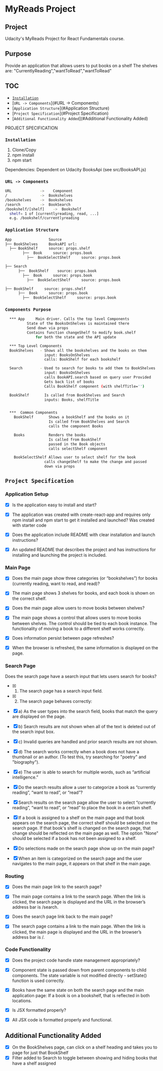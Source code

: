 # MyReads Project

## Project
Udacity's MyReads Project for React Fundamentals course.

## Purpose
Provide an application that allows users to put books on a shelf
  The shelves are: "CurrentlyReading","wantToRead","wantToRead"

## TOC
  * [`Installation`](#Installation)
  * [`URL -> Components`](#URL -> Components)
  * [`Application Structure`](#Application Structure)
  * [`Project Specification`](#Project Specification)
  * [`Additional Functionality Added`](#Additional Functionality Added)


PROJECT SPECIFICATION

### `Installation`
1. Clone/Copy
2. npm install
3. npm start

Dependencies:
Dependent on Udacity BooksApi (see src/BooksAPI.js)

### `URL -> Components`
```bash
URL             ->    Component
/               ->  Bookshelves
/bookshelves    ->  Bookshelves
/search         ->  BookSearch
/bookshelf/[shelf]    ->  Bookshelf
  shelf= 1 of [currentlyreading, read, ...]
  e.g. /bookshelf/currentlyreading
```

### `Application Structure`
```bash
App                 Source
├── BookShelves     BooksAPI url:
  ├── BookShelf     source: props.shelf
        ├──  Book     source: props.book
          ├──  BookSelectShelf     source: props.book

├── Search          
      ├──  BookShelf    source: props.book
        ├──  Book     source: props.book
          ├──  BookSelectShelf     source: props.book

├── BookShelf     source: props.shelf
      ├──  Book     source: props.book
        ├──  BookSelectShelf     source: props.book
```

### `Components Purpose`
```bash
  *** App     Main driver. Calls the top level Components
          State of the BooksOnShelves is maintained there
          Send down via props
          Contains function changeShelf to modify book.shelf
              for both the state and the API update

  *** Top Level Components
  BookShelves   - Shows all the bookshelves and the books on them
                  input: BooksOnShelves
                  calls: BookShelf for each bookshelf

  Search        - Used to search for books to add them to BookShelves
                  input: BooksOnShelves
                  calls BookAPI.search based on query user Provided
                  Gets back list of books
                  Calls BookShelf component (with shelfTitle='')

  BookShelf       Is called from BookShelves and Search
                  inputs: Books, shelfTitle


  ***  Common Components
    BookShelf       Shows a bookShelf and the books on it
                    Is called from BookShelves and Search
                    calls the component Books

    Books           Renders the books
                    Is called from BookShelf
                    passed in the Book objects
                    calls selectShelf component

    BookSelectShelf Allows user to select shelf for the book
                  calls changeShelf to make the change and passed
                  down via props
```

##  `Project Specification`
###   Application Setup
- [x] Is the application easy to install and start?
- [x] The application was created with create-react-app and requires only  npm install and npm start to get it installed and launched?  Was created with starter code  
- [x] Does the application include README with clear installation and launch instructions?    
- [x] An updated README that describes the project and has instructions for installing and launching the project is included.   


###   Main Page
- [x] Does the main page show three categories (or “bookshelves”) for books (currently reading, want to read, and read)?    
- [x] The main page shows 3 shelves for books, and each book is shown on the correct shelf.  
- [x] Does the main page allow users to move books between shelves?  
- [x] The main page shows a control that allows users to move books between shelves. The control should be tied to each book instance. The functionality of moving a book to a different shelf works correctly.  
- [x] Does information persist between page refreshes?  
- [x] When the browser is refreshed, the same information is displayed on the page.  


### Search Page
Does the search page have a search input that lets users search for books?
- [x] 1) The search page has a search input field.
- [x] 2) The search page behaves correctly:
- [x] a) As the user types into the search field, books that match the query are displayed on the page.
- [x] b) Search results are not shown when all of the text is deleted out of the search input box.
- [x] c) Invalid queries are handled and prior search results are not shown.
- [x] d) The search works correctly when a book does not have a thumbnail or an author. (To test this, try searching for "poetry" and "biography").
- [x] e) The user is able to search for multiple words, such as “artificial intelligence.”

- [x] Do the search results allow a user to categorize a book as “currently reading”, “want to read”, or “read”?
- [x] Search results on the search page allow the user to select “currently reading”, “want to read”, or “read” to place the book in a certain shelf.
- [x] If a book is assigned to a shelf on the main page and that book appears on the search page, the correct shelf should be selected on the search page. If that book's shelf is changed on the search page, that change should be reflected on the main page as well. The option "None" should be selected if a book has not been assigned to a shelf.
- [x] Do selections made on the search page show up on the main page?
- [x] When an item is categorized on the search page and the user navigates to the main page, it appears on that shelf in the main page.


### Routing
- [x] Does the main page link to the search page?
- [x] The main page contains a link to the search page. When the link is clicked, the search page is displayed and the URL in the browser’s address bar is /search.
- [x] Does the search page link back to the main page?
- [x] The search page contains a link to the main page. When the link is clicked, the main page is displayed and the URL in the browser’s address bar is /.


### Code Functionality
- [x] Does the project code handle state management appropriately?
- [x] Component state is passed down from parent components to child components. The state variable is not modified directly - setState() function is used correctly.
- [x] Books have the same state on both the search page and the main application page: If a book is on a bookshelf, that is reflected in both locations.
- [x] Is JSX formatted properly?
- [x] All JSX code is formatted properly and functional.


## Additional Functionality Added
- [x]  On the BookShelves page, can click on a shelf heading and takes you to page for just that BookShelf
- [x] Filter added to Search to toggle between showing and hiding books that have a shelf assigned
